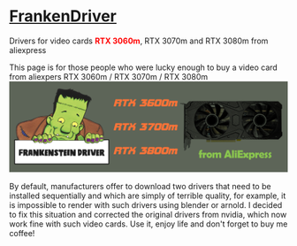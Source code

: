 # [FrankenDriver](https://drive.google.com/uc?export=download&confirm=no_antivirus&id=1uKFmyzwm4_vNdPPHKbVI90EIFCNZbeI3)
Drivers for video cards <font color="red">**RTX 3060m**</font>, RTX 3070m and RTX 3080m from aliexpress

This page is for those people who were lucky enough to buy a video card from aliexpers RTX 3060m / RTX 3070m / RTX 3080m
![logo](logo/FrankenDriver.png)

By default, manufacturers offer to download two drivers that need to be installed sequentially and which are simply of terrible quality, for example, it is impossible to render with such drivers using blender or arnold. I decided to fix this situation and corrected the original drivers from nvidia, which now work fine with such video cards. Use it, enjoy life and don't forget to buy me coffee!
